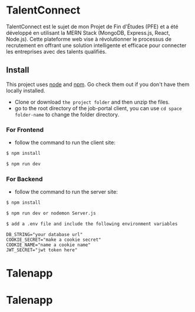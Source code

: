 # TalentConnect
TalentConnect est le sujet de mon Projet de Fin d'Études (PFE) et a été développé en utilisant la MERN Stack (MongoDB, Express.js, React, Node.js). Cette plateforme web vise à révolutionner le processus de recrutement en offrant une solution intelligente et efficace pour connecter les entreprises avec des talents qualifiés.


## Install

This project uses [node](http://nodejs.org) and [npm](https://npmjs.com). Go check them out if you don't have them locally installed.

- Clone or download `the project folder` and then unzip the files.
- go to the root directory of the job-portal client, you can use `cd space folder-name` to change the folder directory.

### For Frontend 
- follow the command to run the client site: 

```sh
$ npm install
```
```sh
$ npm run dev
```

### For Backend
- follow the command to run the server site: 
```sh
$ npm install
```
```sh
$ npm run dev or nodemon Server.js
```
```sh
$ add a .env file and include the following environment variables
```
```
DB_STRING="your database url"
COOKIE_SECRET="make a cookie secret"
COOKIE_NAME="name a cookie name"
JWT_SECRET="jwt token here"
```
# Talenapp
# Talenapp
